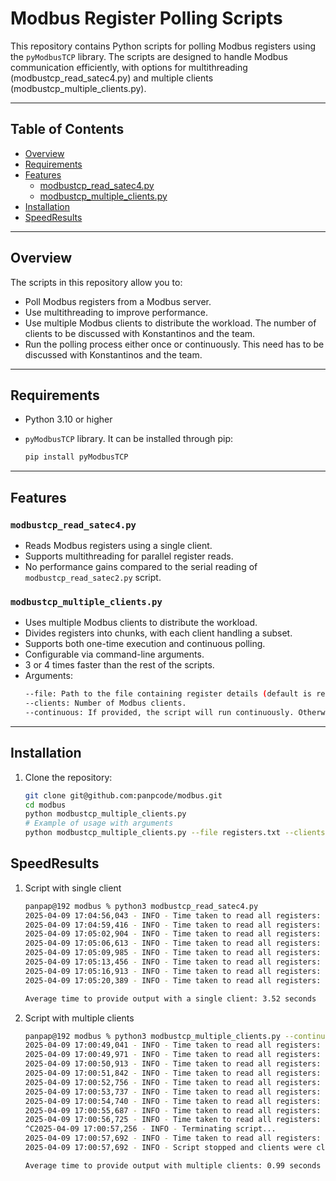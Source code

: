 # Modbus Register Polling Scripts

This repository contains Python scripts for polling Modbus registers using the `pyModbusTCP` library. The scripts are designed to handle Modbus communication efficiently, with options for multithreading (modbustcp_read_satec4.py) and multiple clients (modbustcp_multiple_clients.py).

---

## Table of Contents
- [Overview](#overview)
- [Requirements](#requirements)
- [Features](#features)
  - [modbustcp_read_satec4.py](#modbustcp_read_satec4py)
  - [modbustcp_multiple_clients.py](#modbustcp_multiple_clientspy)
- [Installation](#installation)
- [SpeedResults](#speedresults)

---

## Overview

The scripts in this repository allow you to:
- Poll Modbus registers from a Modbus server.
- Use multithreading to improve performance.
- Use multiple Modbus clients to distribute the workload. The number of clients to be discussed with Konstantinos and the team.
- Run the polling process either once or continuously. This need has to be discussed with Konstantinos and the team.

---

## Requirements

- Python 3.10 or higher
- `pyModbusTCP` library. It can be installed through pip:
  
  ```bash
  pip install pyModbusTCP

---

## Features

### `modbustcp_read_satec4.py`
- Reads Modbus registers using a single client.
- Supports multithreading for parallel register reads.
- No performance gains compared to the serial reading of `modbustcp_read_satec2.py` script.

### `modbustcp_multiple_clients.py`
- Uses multiple Modbus clients to distribute the workload.
- Divides registers into chunks, with each client handling a subset.
- Supports both one-time execution and continuous polling.
- Configurable via command-line arguments.
- 3 or 4 times faster than the rest of the scripts.
- Arguments:
  ```bash
  --file: Path to the file containing register details (default is registers.txt).
  --clients: Number of Modbus clients.
  --continuous: If provided, the script will run continuously. Otherwise once.
  ```

---

## Installation

1. Clone the repository:
   ```bash
   git clone git@github.com:panpcode/modbus.git
   cd modbus
   python modbustcp_multiple_clients.py
   # Example of usage with arguments
   python modbustcp_multiple_clients.py --file registers.txt --clients 5 --continuous


## SpeedResults

1. Script with single client

    ```bash
    panpap@192 modbus % python3 modbustcp_read_satec4.py
    2025-04-09 17:04:56,043 - INFO - Time taken to read all registers: 3.85 seconds
    2025-04-09 17:04:59,416 - INFO - Time taken to read all registers: 3.37 seconds
    2025-04-09 17:05:02,904 - INFO - Time taken to read all registers: 3.49 seconds
    2025-04-09 17:05:06,613 - INFO - Time taken to read all registers: 3.71 seconds
    2025-04-09 17:05:09,985 - INFO - Time taken to read all registers: 3.37 seconds
    2025-04-09 17:05:13,456 - INFO - Time taken to read all registers: 3.47 seconds
    2025-04-09 17:05:16,913 - INFO - Time taken to read all registers: 3.46 seconds
    2025-04-09 17:05:20,389 - INFO - Time taken to read all registers: 3.48 seconds

    Average time to provide output with a single client: 3.52 seconds

2. Script with multiple clients

    ```bash
    panpap@192 modbus % python3 modbustcp_multiple_clients.py --continuous
    2025-04-09 17:00:49,041 - INFO - Time taken to read all registers: 1.21 seconds
    2025-04-09 17:00:49,971 - INFO - Time taken to read all registers: 0.93 seconds
    2025-04-09 17:00:50,913 - INFO - Time taken to read all registers: 0.94 seconds
    2025-04-09 17:00:51,842 - INFO - Time taken to read all registers: 0.93 seconds
    2025-04-09 17:00:52,756 - INFO - Time taken to read all registers: 0.91 seconds
    2025-04-09 17:00:53,737 - INFO - Time taken to read all registers: 0.98 seconds
    2025-04-09 17:00:54,740 - INFO - Time taken to read all registers: 1.00 seconds
    2025-04-09 17:00:55,687 - INFO - Time taken to read all registers: 0.95 seconds
    2025-04-09 17:00:56,725 - INFO - Time taken to read all registers: 1.04 seconds
    ^C2025-04-09 17:00:57,256 - INFO - Terminating script...
    2025-04-09 17:00:57,692 - INFO - Time taken to read all registers: 0.97 seconds
    2025-04-09 17:00:57,692 - INFO - Script stopped and clients were closed.

    Average time to provide output with multiple clients: 0.99 seconds



